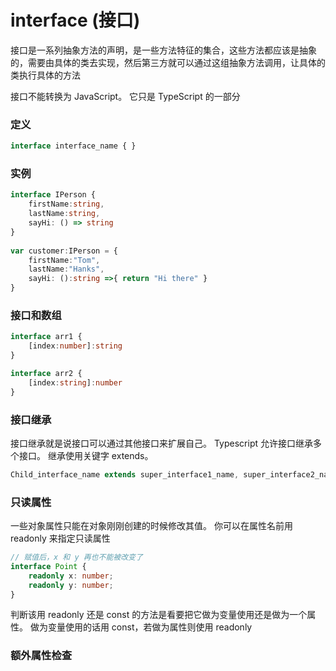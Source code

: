 # interface (接口)
接口是一系列抽象方法的声明，是一些方法特征的集合，这些方法都应该是抽象的，需要由具体的类去实现，然后第三方就可以通过这组抽象方法调用，让具体的类执行具体的方法

接口不能转换为 JavaScript。 它只是 TypeScript 的一部分

### 定义
```typescript
interface interface_name { }
```


### 实例
```typescript
interface IPerson { 
    firstName:string, 
    lastName:string, 
    sayHi: () => string 
} 
 
var customer:IPerson = { 
    firstName:"Tom",
    lastName:"Hanks", 
    sayHi: ():string =>{ return "Hi there" } 
} 
```


### 接口和数组
```typescript
interface arr1 {
    [index:number]:string
}

interface arr2 {
    [index:string]:number
}
```


### 接口继承
接口继承就是说接口可以通过其他接口来扩展自己。
Typescript 允许接口继承多个接口。
继承使用关键字 extends。
```typescript
Child_interface_name extends super_interface1_name, super_interface2_name,…,super_interfaceN_name
```


### 只读属性
一些对象属性只能在对象刚刚创建的时候修改其值。 你可以在属性名前用 readonly 来指定只读属性
```typescript
// 赋值后，x 和 y 再也不能被改变了
interface Point {
    readonly x: number;
    readonly y: number;
}
```
判断该用 readonly 还是 const 的方法是看要把它做为变量使用还是做为一个属性。 做为变量使用的话用 const，若做为属性则使用 readonly


### 额外属性检查







